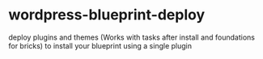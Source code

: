 # wordpress-blueprint-deploy
deploy plugins and themes (Works with tasks after install and foundations for bricks) to install your blueprint using a single plugin
